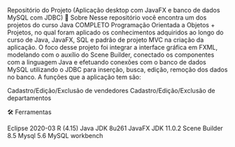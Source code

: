 Repositório do Projeto (Aplicação desktop com JavaFX e banco de dados MySQL com JDBC)
📌 Sobre
Nesse repositório você encontra um dos projetos do curso Java COMPLETO Programação Orientada a Objetos + Projetos, no qual foram aplicado os conhecimentos adquiridos ao longo do curso de Java, JavaFX, SQL e padrão de projeto MVC na criação da aplicação. O foco desse projeto foi integrar a interface gráfica em FXML, modelando com o auxílio do Scene Builder, conectado os componentes com a linguagem Java e efetuando conexões com o banco de dados MySQL utilizando o JDBC para inserção, busca, edição, remoção dos dados no banco. A funções que a aplicação tem são:

Cadastro/Edição/Exclusão de vendedores
Cadastro/Edição/Exclusão de departamentos

🛠️ Ferramentas

Eclipse 2020-03 R (4.15)
Java JDK 8u261
JavaFX JDK 11.0.2
Scene Builder 8.5
Mysql 5.6
MySQL workbench
